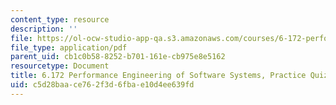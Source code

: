 ```yaml
---
content_type: resource
description: ''
file: https://ol-ocw-studio-app-qa.s3.amazonaws.com/courses/6-172-performance-engineering-of-software-systems-fall-2018/c5d28baace762f3d6fbae10d4ee639fd_MIT6_172F18_practicequiz4answers.pdf
file_type: application/pdf
parent_uid: cb1c0b58-8252-b701-161e-cb975e8e5162
resourcetype: Document
title: 6.172 Performance Engineering of Software Systems, Practice Quiz 4 Solutions
uid: c5d28baa-ce76-2f3d-6fba-e10d4ee639fd
---
```


